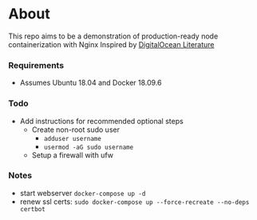 # About
This repo aims to be a demonstration of production-ready node containerization with Nginx
Inspired by [DigitalOcean Literature](https://www.digitalocean.com/community/tutorials/how-to-secure-a-containerized-node-js-application-with-nginx-let-s-encrypt-and-docker-compose)

### Requirements
* Assumes Ubuntu 18.04 and Docker 18.09.6

### Todo
* Add instructions for recommended optional steps
  * Create non-root sudo user
    * `adduser username`
    * `usermod -aG sudo username`
  * Setup a firewall with ufw

### Notes
* start webserver `docker-compose up -d`
* renew ssl certs: `sudo docker-compose up --force-recreate --no-deps certbot`
